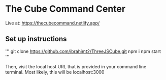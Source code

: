 # The Cube Command Center

Live at: https://thecubecommand.netlify.app/

## Set up instructions 

'''
git clone https://github.com/ibrahimt2/ThreeJSCube.git
npm i
npm start 
'''

Then, visit the local host URL that is provided in your command line terminal. Most likely, this will be localhost:3000


